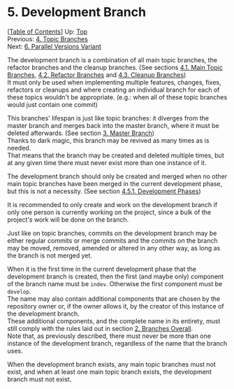# 5. Development Branch #

\[[Table of Contents](index.md#table-of-contents)\]
Up: [Top](index.md)  
Previous: [4. Topic Branches](topic-branches.md)  
Next: [6. Parallel Versions Variant](parallel-versions-variant.md)

The development branch is a combination of all main topic branches, the refactor branches and the cleanup branches.
(See sections [4.1. Main Topic Branches](topic-branches/main-topics.md),
[4.2. Refactor Branches](topic-branches/refactor.md) and
[4.3. Cleanup Branches](topic-branches/cleanup.md))  
It must only be used when implementing multiple features, changes, fixes, refactors or cleanups and where creating
an individual branch for each of these topics wouldn't be appropriate.
(e.g.: when all of these topic branches would just contain one commit)

This branches' lifespan is just like topic branches: it diverges from the master branch and merges back into
the master branch, where it must be deleted afterwards. (See section [3. Master Branch](master-branch.md))  
Thanks to dark magic, this branch may be revived as many times as is needed.  
That means that the branch may be created and deleted multiple times, but at any given time there must never exist more
than one instance of it.

The development branch should only be created and merged when no other main topic branches have been merged in
the current development phase, but this is not a necessity.
(See section [4.5.1. Development Phases](topic-branches/development-phases.md))

It is recommended to only create and work on the development branch if only one person is currently working on
the project, since a bulk of the project's work will be done on the branch.

Just like on topic branches, commits on the development branch may be either regular commits or merge commits and the
commits on the branch may be moved, removed, amended or altered in any other way, as long as the branch is
not merged yet.

When it is the first time in the current development phase that the development branch is created,
then the first (and maybe only) component of the branch name must be `indev`.
Otherwise the first component must be `develop`.  
The name may also contain additional components that are chosen by the repository owner or, if the owner allows it,
by the creator of this instance of the development branch.  
These additional components, and the complete name in its entirety, must still comply with the rules laid out in
section [2. Branches Overall](branches-overall.md).  
Note that, as previously described, there must never be more than one instance of the development branch,
regardless of the name that the branch uses.

When the development branch exists, any main topic branches must not exist, and
when at least one main topic branch exists, the development branch must not exist.
